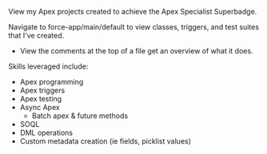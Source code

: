 View my Apex projects created to achieve the Apex Specialist Superbadge.

Navigate to force-app/main/default to view classes, triggers, and test suites that I've created.

- View the comments at the top of a file get an overview of what it does.

Skills leveraged include:

- Apex programming
- Apex triggers
- Apex testing
- Async Apex
  - Batch apex & future methods
- SOQL
- DML operations
- Custom metadata creation (ie fields, picklist values)
